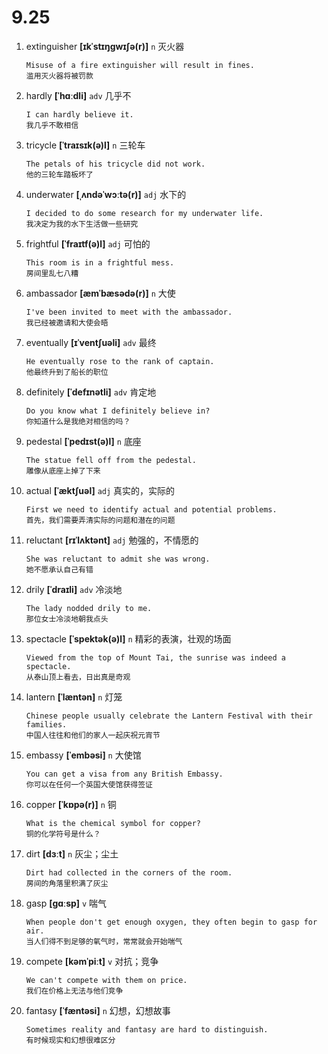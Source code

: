 # 9.25

1. extinguisher **[ɪkˈstɪŋɡwɪʃə(r)]** `n` 灭火器

   ```
   Misuse of a fire extinguisher will result in fines.
   滥用灭火器将被罚款
   ```

2. hardly **[ˈhɑːdli]** `adv` 几乎不

   ```
   I can hardly believe it.
   我几乎不敢相信
   ```

3. tricycle **[ˈtraɪsɪk(ə)l]** `n` 三轮车

   ```
   The petals of his tricycle did not work.
   他的三轮车踏板坏了
   ```

4. underwater **[ˌʌndəˈwɔːtə(r)]** `adj` 水下的

   ```
   I decided to do some research for my underwater life.
   我决定为我的水下生活做一些研究
   ```

5. frightful **[ˈfraɪtf(ə)l]** `adj` 可怕的

   ```
   This room is in a frightful mess.
   房间里乱七八糟
   ```

6. ambassador **[æmˈbæsədə(r)]** `n` 大使

   ```
   I've been invited to meet with the ambassador.
   我已经被邀请和大使会晤
   ```

7. eventually **[ɪˈventʃuəli]** `adv` 最终

   ```
   He eventually rose to the rank of captain.
   他最终升到了船长的职位
   ```

8. definitely **[ˈdefɪnətli]** `adv` 肯定地

   ```
   Do you know what I definitely believe in?
   你知道什么是我绝对相信的吗？
   ```

9. pedestal **[ˈpedɪst(ə)l]** `n` 底座

   ```
   The statue fell off from the pedestal.
   雕像从底座上掉了下来
   ```

10. actual **[ˈæktʃuəl]** `adj` 真实的，实际的

    ```
    First we need to identify actual and potential problems.
    首先，我们需要弄清实际的问题和潜在的问题
    ```

11. reluctant **[rɪˈlʌktənt]** `adj` 勉强的，不情愿的

    ```
    She was reluctant to admit she was wrong.
    她不愿承认自己有错
    ```

12. drily **[ˈdraɪli]** `adv` 冷淡地

    ```
    The lady nodded drily to me.
    那位女士冷淡地朝我点头
    ```

13. spectacle **[ˈspektək(ə)l]** `n` 精彩的表演，壮观的场面

    ```
    Viewed from the top of Mount Tai, the sunrise was indeed a spectacle.
    从泰山顶上看去，日出真是奇观
    ```

14. lantern **[ˈlæntən]** `n` 灯笼

    ```
    Chinese people usually celebrate the Lantern Festival with their families.
    中国人往往和他们的家人一起庆祝元宵节
    ```

15. embassy **[ˈembəsi]** `n` 大使馆

    ```
    You can get a visa from any British Embassy.
    你可以在任何一个英国大使馆获得签证
    ```

16. copper **[ˈkɒpə(r)]** `n` 铜

    ```
    What is the chemical symbol for copper?
    铜的化学符号是什么？
    ```

17. dirt **[dɜːt]** `n` 灰尘；尘土

    ```
    Dirt had collected in the corners of the room.
    房间的角落里积满了灰尘
    ```

18. gasp **[ɡɑːsp]** `v` 喘气

    ```
    When people don't get enough oxygen, they often begin to gasp for air.
    当人们得不到足够的氧气时，常常就会开始喘气
    ```

19. compete **[kəmˈpiːt]** `v` 对抗；竞争

    ```
    We can't compete with them on price.
    我们在价格上无法与他们竞争
    ```

20. fantasy **[ˈfæntəsi]** `n` 幻想，幻想故事
    ```
    Sometimes reality and fantasy are hard to distinguish.
    有时候现实和幻想很难区分
    ```
